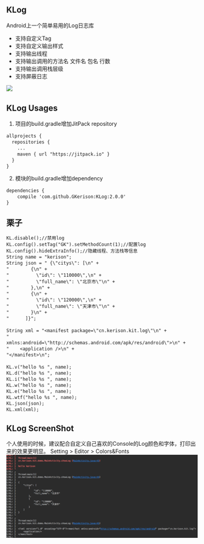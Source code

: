 ## KLog
Android上一个简单易用的Log日志库
- 支持自定义Tag
- 支持自定义输出样式
- 支持输出线程
- 支持输出调用的方法名 文件名 包名 行数
- 支持输出调用栈层级
- 支持屏蔽日志

[![](https://jitpack.io/v/GKerison/KLog.svg)](https://jitpack.io/#GKerison/KLog)

## KLog Usages

1. 项目的build.gradle增加JitPack repository
```
allprojects {
  repositories {
    ...
    maven { url "https://jitpack.io" }
  }
}
```
2. 模块的build.gradle增加dependency
````
dependencies {
    compile 'com.github.GKerison:KLog:2.0.0'
}
````
## 栗子

```
KL.disable();//禁用log
KL.config().setTag("GK").setMethodCount(1);//配置log
KL.config().hideExtraInfo();//隐藏线程、方法栈等信息
String name = "kerison";
String json = " {\"citys\": [\n" +
"        {\n" +
"          \"id\": \"110000\",\n" +
"          \"full_name\": \"北京市\"\n" +
"        },\n" +
"        {\n" +
"          \"id\": \"120000\",\n" +
"          \"full_name\": \"天津市\"\n" +
"        }\n" +
"      ]}";

String xml = "<manifest package=\"cn.kerison.kit.log\"\n" +
"          xmlns:android=\"http://schemas.android.com/apk/res/android\">\n" +
"    <application />\n" +
"</manifest>\n";

KL.v("hello %s ", name);
KL.d("hello %s ", name);
KL.i("hello %s ", name);
KL.w("hello %s ", name);
KL.e("hello %s ", name);
KL.wtf("hello %s ", name);
KL.json(json);
KL.xml(xml);
```

## KLog ScreenShot
个人使用的时候，建议配合自定义自己喜欢的Console的Log颜色和字体，打印出来的效果更明显。
Setting > Editor > Colors&Fonts
![Log预览](img/log.png)
